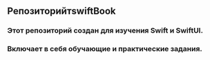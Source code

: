 ## РепозиторийтswiftBook ##

### Этот репозиторий создан для изучения Swift и SwiftUI.  
### Включает в себя обучающие и практические задания.

